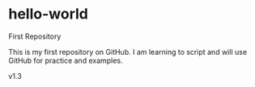 # hello-world
First Repository

This is my first repository on GitHub.
I am learning to script and will use GitHub for practice and examples.

v1.3
